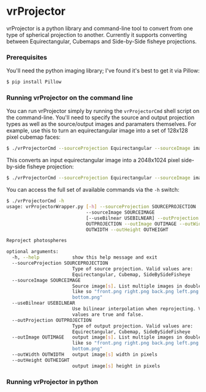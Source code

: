 # vrProjector

vrProjector is a python library and command-line tool to convert from one type of spherical projection to another. Currently it supports converting between Equirectangular, Cubemaps and Side-by-Side fisheye projections.

### Prerequisites

You'll need the python imaging library; I've found it's best to get it via Pillow:

```sh
$ pip install Pillow
```

### Running vrProjector on the command line

You can run vrProjector simply by running the ```vrProjectorCmd``` shell script on the command-line. You'll need to specify the source and output projection types as well as the source/output images and paramaters themselves. For example, use this to turn an equirectangular image into a set of 128x128 pixel cubemap faces:

```sh
$ ./vrProjectorCmd --sourceProjection Equirectangular --sourceImage images\equirectangular.jpg --sourceProjection Equirectangular --outProjection CubeMap --outImage "front.png right.png back.png left.png top.png bottom.png" --outWidth 128 --outHeight 128
```

This converts an input equirectangular image into a 2048x1024 pixel side-by-side fisheye projection:

```sh
$ ./vrProjectorCmd --sourceProjection Equirectangular --sourceImage images\equirectangular.jpg --sourceProjection Equirectangular --outProjection SideBySideFisheye --outImage foo.png --outWidth 2048 --outHeight 1024
```

You can access the full set of available commands via the ```-h``` switch:

```sh
$ ./vrProjectorCmd -h
usage: vrProjectorWrapper.py [-h] --sourceProjection SOURCEPROJECTION
                             --sourceImage SOURCEIMAGE
                             [--useBilnear USEBILNEAR] --outProjection
                             OUTPROJECTION --outImage OUTIMAGE --outWidth
                             OUTWIDTH --outHeight OUTHEIGHT

Reproject photospheres

optional arguments:
  -h, --help            show this help message and exit
  --sourceProjection SOURCEPROJECTION
                        Type of source projection. Valid values are:
                        Equirectangular, Cubemap, SideBySideFisheye
  --sourceImage SOURCEIMAGE
                        Source image[s]. List multiple images in double quotes
                        like so "front.png right.png back.png left.png top.png
                        bottom.png"
  --useBilnear USEBILNEAR
                        Use bilinear interpolation when reprojecting. Valid
                        values are true and false.
  --outProjection OUTPROJECTION
                        Type of output projection. Valid values are:
                        Equirectangular, Cubemap, SideBySideFisheye
  --outImage OUTIMAGE   output image[s]. List multiple images in double quotes
                        like so "front.png right.png back.png left.png top.png
                        bottom.png"
  --outWidth OUTWIDTH   output image[s] width in pixels
  --outHeight OUTHEIGHT
                        output image[s] height in pixels
```

### Running vrProjector in python
